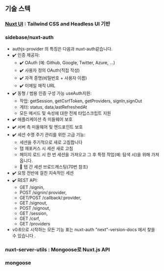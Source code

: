 ## 기술 스텍
### [Nuxt UI](https://ui.nuxt.com/?utm_source=nuxt_website&utm_medium=modules) : Tailwind CSS and Headless UI 기반

### sidebase/nuxt-auth
- authjs-provider 의 특징은 다음과 nuxt-auth같습니다.
- ✔️ 인증 제공자:
  - ✔️ OAuth (예: Github, Google, Twitter, Azure, ...)
  - ✔️ 사용자 정의 OAuth(직접 작성)
  - ✔️ 자격 증명(비밀번호 + 사용자 이름)
  - ✔️ 이메일 매직 URL
- ✔️ 동형 / 범용 인증 구성 가능 useAuth지원:
  - 작업: getSession, getCsrfToken, getProviders, signIn,signOut
  - 게터: status, data,lastRefreshedAt
  - 모든 메서드 및 속성에 대한 전체 타입스크립트 지원
- ✔️ 애플리케이션 측 미들웨어 보호
- ✔️ 서버 측 미들웨어 및 엔드포인트 보호
- ✔️ 세션 수명 주기 관리를 위한 고급 기능:
  - 세션을 주기적으로 새로 고침합니다
  - 탭 재포커스 시 세션 새로 고침
  - 페이지 로드 시 한 번 세션을 가져오고 그 후 특정 작업(예: 탐색 시)을 위해 가져옵니다.
  - 🚧 탭 간 세션 브로드캐스팅(70번 참조)
- ✔️ 요청 전반에 걸친 지속적인 세션
- ✔️ REST API:
  - GET /signin,
  - POST /signin/:provider,
  - GET/POST /callback/:provider,
  - GET /signout,
  - POST /signout,
  - GET /session,
  - GET /csrf,
  - GET /providers
- v0.6으로 시작하는 모든 기능 표는 nuxt-auth "next"-version-docs 에서 찾을 수 있습니다 . 

### nuxt-server-utils : Mongoose로 Nuxt.js API

### mongoose